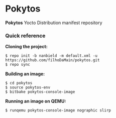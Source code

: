 # Pokytos

**Pokytos** Yocto Distribution manifest repository

### Quick reference
**Cloning the project:**
```
$ repo init -b nanbield -m default.xml -u https://github.com/filhoDaMain/pokytos.git
$ repo sync
```

**Building an image:**
```
$ cd pokytos
$ source pokytos-env
$ bitbake pokytos-console-image
```

**Running an image on QEMU:**
```
$ runqemu pokytos-console-image nographic slirp
```